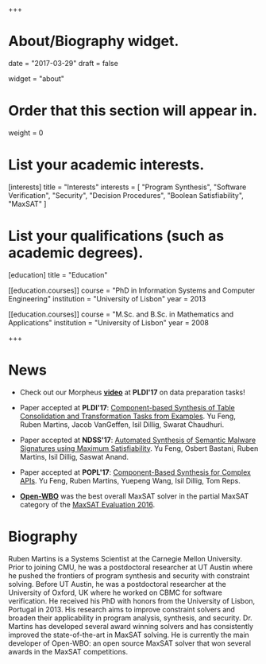 +++
# About/Biography widget.

date = "2017-03-29"
draft = false

widget = "about"

# Order that this section will appear in.
weight = 0

# List your academic interests.
[interests]
  title = "Interests"
  interests = [
    "Program Synthesis",
    "Software Verification",
    "Security",
    "Decision Procedures",
    "Boolean Satisfiability",
    "MaxSAT"
  ]

# List your qualifications (such as academic degrees).
[education]
  title = "Education"

[[education.courses]]
  course = "PhD in Information Systems and Computer Engineering"
  institution = "University of Lisbon"
  year = 2013

[[education.courses]]
  course = "M.Sc. and B.Sc. in Mathematics and Applications"
  institution = "University of Lisbon"
  year = 2008
 
+++

# News

* Check out our Morpheus **[video](https://www.cs.utexas.edu/~isil/morpheus.mp4)** at **PLDI'17** on data preparation tasks!

* Paper accepted at **PLDI'17**: [Component-based Synthesis of Table Consolidation and Transformation Tasks from Examples](https://www.cs.utexas.edu/~yufeng/papers/pldi17-extend.pdf). Yu Feng, Ruben Martins, Jacob VanGeffen, Isil Dillig, Swarat Chaudhuri.

* Paper accepted at **NDSS'17**: [Automated Synthesis of Semantic Malware Signatures using Maximum Satisfiability](http://www.cs.utexas.edu/users/yufeng/papers/ndss17-astroid.pdf). Yu Feng, Osbert Bastani, Ruben Martins, Isil Dillig, Saswat Anand.

* Paper accepted at **POPL'17**: [Component-Based Synthesis for Complex APIs](https://www.cs.utexas.edu/~isil/popl17-sypet-extended.pdf). Yu Feng, Ruben Martins, Yuepeng Wang, Isil Dillig, Tom Reps.

* **[Open-WBO](http://sat.inesc-id.pt/open-wbo/)** was the best overall MaxSAT solver in the partial MaxSAT category of the [MaxSAT Evaluation 2016](http://maxsat.ia.udl.cat/introduction/).


# Biography

Ruben Martins is a Systems Scientist at the Carnegie Mellon University.
Prior to joining CMU, he was a postdoctoral researcher at UT Austin where he 
pushed the frontiers of program synthesis and security with constraint solving. 
Before UT Austin, he was a postdoctoral researcher at the University of Oxford, UK
where he worked on CBMC for software verification. He received his PhD with honors 
from the University of Lisbon, Portugal in 2013. His research aims to improve constraint
solvers and broaden their applicability in program analysis, synthesis, and
security. Dr. Martins has developed several award winning solvers and has
consistently improved the state-of-the-art in MaxSAT solving. He is currently the main developer of Open-WBO: an open source MaxSAT solver that won several awards in the MaxSAT competitions.

